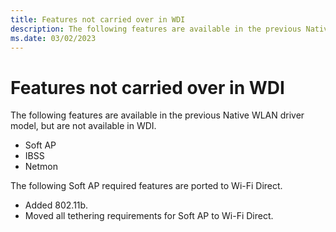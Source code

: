 ```yaml
---
title: Features not carried over in WDI
description: The following features are available in the previous Native WLAN driver model, but are not available in WDI.
ms.date: 03/02/2023
---
```


# Features not carried over in WDI


The following features are available in the previous Native WLAN driver model, but are not available in WDI.

-   Soft AP
-   IBSS
-   Netmon

The following Soft AP required features are ported to Wi-Fi Direct.

-   Added 802.11b.
-   Moved all tethering requirements for Soft AP to Wi-Fi Direct.

 

 





